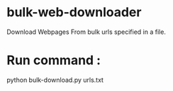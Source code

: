 bulk-web-downloader
============
Download Webpages From bulk urls specified in a file.


Run command :
============
python bulk-download.py urls.txt